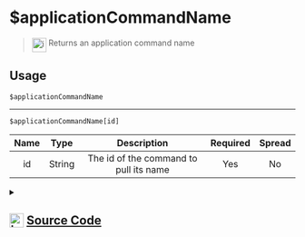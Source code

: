 # $applicationCommandName
> <img align="top" src="https://upload.wikimedia.org/wikipedia/commons/thumb/e/e4/Infobox_info_icon.svg/160px-Infobox_info_icon.svg.png?20150409153300" alt="image" width="25" height="auto"> Returns an application command name
## Usage
```
$applicationCommandName
```
---
```
$applicationCommandName[id]
```
| Name | Type | Description | Required | Spread
| :---: | :---: | :---: | :---: | :---: |
id | String | The id of the command to pull its name | Yes | No
<details>
<summary>
    
## <img align="top" src="https://cdn4.iconfinder.com/data/icons/iconsimple-logotypes/512/github-512.png" alt="image" width="25" height="auto">  [Source Code](https://github.com/tryforge/ForgeScript-V2/blob/main/src/native/applicationCommandName.ts)
    
</summary>
    
```ts
import { noop } from "lodash";
import { ArgType, NativeFunction, Return } from "../structures";

export default new NativeFunction({
    name: "$applicationCommandName",
    version: "1.0.7",
    description: "Returns an application command name",
    brackets: false,
    args: [
        {
            name: "id",
            description: "The id of the command to pull its name",
            rest: false,
            required: true,
            type: ArgType.String
        }
    ],
    unwrap: true,
    async execute(ctx, [ id ]) {
        if (this.hasFields) {
            const command = await ctx.client.application.commands.fetch(id).catch(noop)
            return Return.success(command ? command.name : undefined)
        }

        return Return.success(ctx.interaction?.isCommand() ? ctx.interaction.command?.name : undefined)
    },
})
```
    
</details>